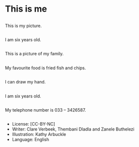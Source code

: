 # This is me

##
This is my picture.

##
I am six years old.

##
This is a picture of my
family.

##
My favourite food is
fried fish and chips.

##
I can draw my hand.

##
I am six years old.

##
My telephone number is
033 – 3426587.

##
* License: [CC-BY-NC]
* Writer: Clare Verbeek, Thembani Dladla and Zanele
Buthelezi
* Illustration: Kathy Arbuckle
* Language: English

